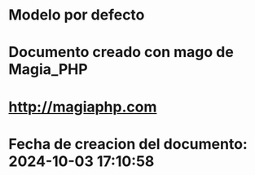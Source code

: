 # Modelo por defecto 

# Documento creado con mago de Magia_PHP 

# http://magiaphp.com 

# Fecha de creacion del documento: 2024-10-03 17:10:58 

